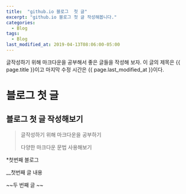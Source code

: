 ```yaml
---
title:  "github.io 블로그  첫 글"
excerpt: "github.io 블로그 첫 글 작성해봅니다."
categories:
  - Blog
tags:
  - Blog
last_modified_at: 2019-04-13T08:06:00-05:00
---
```

글작성하기 위해 마크다운을 공부해서 
좋은 글들을 작성해 보자.
이 글의 제목은 {{ page.title }}이고
마지막 수정 시간은 {{ page.last_modified_at }}이다.

블로그 첫 글
============
블로그 첫 글 작성해보기 
---------------------

> 글작성하기 위해 마크다운을 공부하기
> 
> 
> 다양한 마크다운 문법 사용해보기

*첫번째 블로그

__첫번째 글 내용

~~두 번째 글 ~~


  
  
  

